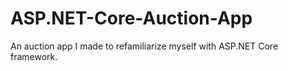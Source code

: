 # ASP.NET-Core-Auction-App
An auction app I made to refamiliarize myself with ASP.NET Core framework.
